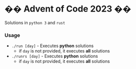 # �� Advent of Code 2023 ��

Solutions in `python 3` and `rust`

### Usage
- `./run [day]` - Executes **python** solutions
    - if `day` is not provided, it executes **all** solutions
- `./runrs [day]` - Executes **python** solutions
    - if `day` is not provided, it executes **all** solutions